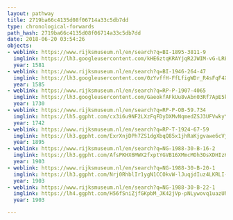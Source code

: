 ```yaml
---
layout: pathway
title: 2719ba66c4135d08f06714a33c5db7dd
type: chronological-forwards
path_hash: 2719ba66c4135d08f06714a33c5db7dd
date: 2018-06-20 03:54:26
objects:
- weblink: https://www.rijksmuseum.nl/en/search?q=BI-1895-3811-9
  imglink: https://lh3.googleusercontent.com/kHE6ztqKRAYjqR2JWIM-vG-LRE2U8DGUs9SOhy9tRa4IX7T32TxmDfGd1mZ4SPIna6V4FhZd8ZSgMGtGLXB2hbF9oJA=s200
  year: 1581
- weblink: https://www.rijksmuseum.nl/en/search?q=BI-1946-264-47
  imglink: https://lh3.googleusercontent.com/0zYvffH-FfLfigWDr_R4sFqF4Xy3lBnhWUJQxSqOLCq_oJkpWbM0z5atKDNjcEDndpi-LkI2kRFjkNpxmkXnAIUMOQw=s200
  year: 1585
- weblink: https://www.rijksmuseum.nl/en/search?q=RP-P-1907-4065
  imglink: https://lh3.googleusercontent.com/GaeokfAFkUu8vAbn03Rf7ApE5k56s9ghDcbHdc7cSSbUqX3zkifLcdltYCdNxrpjuBBN-1hRrQyC-m8SdKCQTeianA=s200
  year: 1730
- weblink: https://www.rijksmuseum.nl/en/search?q=RP-P-OB-59.734
  imglink: https://lh5.ggpht.com/cx3i6u9NF2LXzFqFDyDXMvNqmedZSJ3UFVwkyYVCXsFfuZ9icRR7qG9e9dUOI5SORjnHkywQdb2S0pAkiXvqnKJvNQ=s200
  year: 1742
- weblink: https://www.rijksmuseum.nl/en/search?q=RP-T-1924-67-59
  imglink: https://lh3.ggpht.com/ExrXnjDPh7ZS1dgXbqQ85x1jhRaKjgvawe6cVjWwB5Kvlxh51a3dzjA_kAOPLGNAP3Vfa1CLw5QnjEWAzVOWG1LLHNY=s200
  year: 1895
- weblink: https://www.rijksmuseum.nl/en/search?q=NG-1988-30-B-16-2
  imglink: https://lh3.ggpht.com/AfsPKHX6MWX2fxptYGVB16XMmcMOh3OsXDHIzKw3c13F8HkydQ3NHx6Bw8sNTZ4ufCLK7H6e6FP077HGPgYnnH_rRxM=s200
  year: 1903
- weblink: https://www.rijksmuseum.nl/en/search?q=NG-1988-30-B-20-1
  imglink: https://lh3.ggpht.com/Nrj0RhblIr1ygN1CCOkvW-lJuqjdIuz4LKRLI-Sm55LmKbPq5Kx3ZeOLuGf0noe_erVMck9LvzV-fgubSVlVGtPCrOs6=s200
  year: 1903
- weblink: https://www.rijksmuseum.nl/en/search?q=NG-1988-30-B-22-1
  imglink: https://lh4.ggpht.com/H56fSniZjfGKpbM_JK42jVp-pNLywovq1uazUhPWiRdOe3R7TCymovlRyd4_r40m4lkwYg1vTpPBPR3c62P6zMwDlw=s200
  year: 1903

---
```

